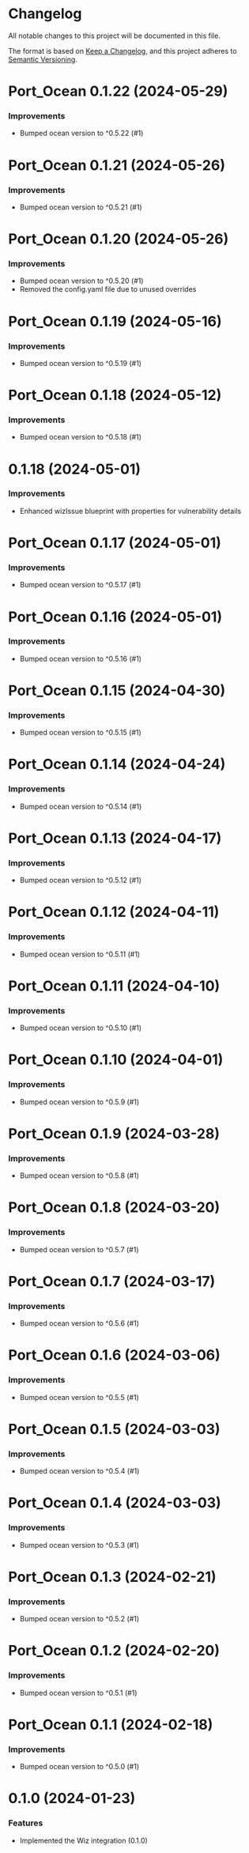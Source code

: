 # Changelog

All notable changes to this project will be documented in this file.

The format is based on [Keep a Changelog](https://keepachangelog.com/en/1.0.0/),
and this project adheres to [Semantic Versioning](https://semver.org/spec/v2.0.0.html).

<!-- towncrier release notes start -->

# Port_Ocean 0.1.22 (2024-05-29)

### Improvements

- Bumped ocean version to ^0.5.22 (#1)


# Port_Ocean 0.1.21 (2024-05-26)

### Improvements

- Bumped ocean version to ^0.5.21 (#1)


# Port_Ocean 0.1.20 (2024-05-26)

### Improvements

- Bumped ocean version to ^0.5.20 (#1)
- Removed the config.yaml file due to unused overrides


# Port_Ocean 0.1.19 (2024-05-16)

### Improvements

- Bumped ocean version to ^0.5.19 (#1)


# Port_Ocean 0.1.18 (2024-05-12)

### Improvements

- Bumped ocean version to ^0.5.18 (#1)


# 0.1.18 (2024-05-01)

### Improvements

- Enhanced wizIssue blueprint with properties for vulnerability details

# Port_Ocean 0.1.17 (2024-05-01)

### Improvements

- Bumped ocean version to ^0.5.17 (#1)


# Port_Ocean 0.1.16 (2024-05-01)

### Improvements

- Bumped ocean version to ^0.5.16 (#1)


# Port_Ocean 0.1.15 (2024-04-30)

### Improvements

- Bumped ocean version to ^0.5.15 (#1)


# Port_Ocean 0.1.14 (2024-04-24)

### Improvements

- Bumped ocean version to ^0.5.14 (#1)

# Port_Ocean 0.1.13 (2024-04-17)

### Improvements

- Bumped ocean version to ^0.5.12 (#1)


# Port_Ocean 0.1.12 (2024-04-11)

### Improvements

- Bumped ocean version to ^0.5.11 (#1)


# Port_Ocean 0.1.11 (2024-04-10)

### Improvements

- Bumped ocean version to ^0.5.10 (#1)


# Port_Ocean 0.1.10 (2024-04-01)

### Improvements

- Bumped ocean version to ^0.5.9 (#1)


# Port_Ocean 0.1.9 (2024-03-28)

### Improvements

- Bumped ocean version to ^0.5.8 (#1)


# Port_Ocean 0.1.8 (2024-03-20)

### Improvements

- Bumped ocean version to ^0.5.7 (#1)


# Port_Ocean 0.1.7 (2024-03-17)

### Improvements

- Bumped ocean version to ^0.5.6 (#1)


# Port_Ocean 0.1.6 (2024-03-06)

### Improvements

- Bumped ocean version to ^0.5.5 (#1)


# Port_Ocean 0.1.5 (2024-03-03)

### Improvements

- Bumped ocean version to ^0.5.4 (#1)


# Port_Ocean 0.1.4 (2024-03-03)

### Improvements

- Bumped ocean version to ^0.5.3 (#1)


# Port_Ocean 0.1.3 (2024-02-21)

### Improvements

- Bumped ocean version to ^0.5.2 (#1)


# Port_Ocean 0.1.2 (2024-02-20)

### Improvements

- Bumped ocean version to ^0.5.1 (#1)


# Port_Ocean 0.1.1 (2024-02-18)

### Improvements

- Bumped ocean version to ^0.5.0 (#1)


# 0.1.0 (2024-01-23)

### Features

- Implemented the Wiz integration (0.1.0)
